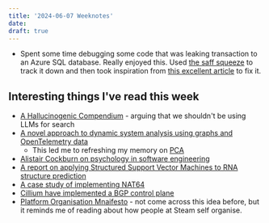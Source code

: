 ```yaml
---
title: '2024-06-07 Weeknotes'
date: 
draft: true
---
```

- Spent some time debugging some code that was leaking transaction to an Azure SQL database. Really enjoyed this. Used [the saff squeeze](https://tidyfirst.substack.com/p/the-saff-squeeze) to track it down and then took inspiration from [this excellent article](https://www.sommarskog.se/error_handling/Part1.html) to fix it.

## Interesting things I've read this week
- [A Hallucinogenic Compendium](https://cyberneticforests.substack.com/p/a-hallucinogenic-compendium) - arguing that we shouldn't be using LLMs for search
- [A novel approach to dynamic system analysis using graphs and OpenTelemetry data](https://acnsci.org/journal/index.php/jec/article/view/728/734)
  - This led me to refreshing my memory on [PCA](https://en.wikipedia.org/wiki/Principal_component_analysis)
- [Alistair Cockburn on psychology in software engineering](https://web.archive.org/web/20140329203655/http://alistair.cockburn.us/Characterizing+people+as+non-linear,+first-order+components+in+software+development)
- [A report on applying Structured Support Vector Machines to RNA structure prediction](https://media.licdn.com/dms/document/media/D561FAQFOD3mCROBgGA/feedshare-document-pdf-analyzed/0/1716554516389?e=1718236800&v=beta&t=r2byiHiY5OYliuOS-hEBgmPXY5mLfmQXygGsXzFK4Jw)
- [A case study of implementing NAT64](https://ipng.ch/s/articles/2024/05/25/nat64-1.html)
- [Cillium have implemented a BGP control plane](https://docs.cilium.io/en/latest/network/bgp-control-plane/bgp-control-plane-v2/)
- [Platform Organisation Mnaifesto](https://boundaryless.io/blog/platformorgmanifesto/?trk=feed-detail_comments-list_comment-text) - not come across this idea before, but it reminds me of reading about how people at Steam self organise. 

